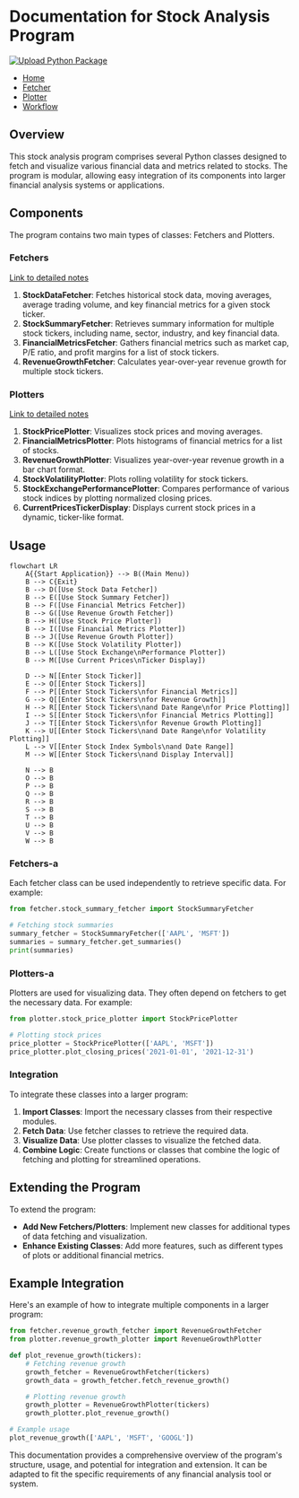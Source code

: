# Documentation for Stock Analysis Program

[![Upload Python Package](https://github.com/Visionary-Code-Works/stock-analysis-program/actions/workflows/python_publish.yml/badge.svg)](https://github.com/Visionary-Code-Works/stock-analysis-program/actions/workflows/python_publish.yml)

- [Home](../README.md)
- [Fetcher](./Fetcher.md)
- [Plotter](./Plotter.md)
- [Workflow](./Workflow.md)

## Overview

This stock analysis program comprises several Python classes designed to fetch and visualize various financial data and metrics related to stocks. The program is modular, allowing easy integration of its components into larger financial analysis systems or applications.

## Components

The program contains two main types of classes: Fetchers and Plotters.

### Fetchers

[Link to detailed notes](./Fetcher.md)

1. **StockDataFetcher**: Fetches historical stock data, moving averages, average trading volume, and key financial metrics for a given stock ticker.
2. **StockSummaryFetcher**: Retrieves summary information for multiple stock tickers, including name, sector, industry, and key financial data.
3. **FinancialMetricsFetcher**: Gathers financial metrics such as market cap, P/E ratio, and profit margins for a list of stock tickers.
4. **RevenueGrowthFetcher**: Calculates year-over-year revenue growth for multiple stock tickers.

### Plotters

[Link to detailed notes](./Plotter.md)

1. **StockPricePlotter**: Visualizes stock prices and moving averages.
2. **FinancialMetricsPlotter**: Plots histograms of financial metrics for a list of stocks.
3. **RevenueGrowthPlotter**: Visualizes year-over-year revenue growth in a bar chart format.
4. **StockVolatilityPlotter**: Plots rolling volatility for stock tickers.
5. **StockExchangePerformancePlotter**: Compares performance of various stock indices by plotting normalized closing prices.
6. **CurrentPricesTickerDisplay**: Displays current stock prices in a dynamic, ticker-like format.

## Usage

```mermaid
flowchart LR
    A{{Start Application}} --> B((Main Menu))
    B --> C{Exit}
    B --> D([Use Stock Data Fetcher])
    B --> E([Use Stock Summary Fetcher])
    B --> F([Use Financial Metrics Fetcher])
    B --> G([Use Revenue Growth Fetcher])
    B --> H([Use Stock Price Plotter])
    B --> I([Use Financial Metrics Plotter])
    B --> J([Use Revenue Growth Plotter])
    B --> K([Use Stock Volatility Plotter])
    B --> L([Use Stock Exchange\nPerformance Plotter])
    B --> M([Use Current Prices\nTicker Display])

    D --> N[[Enter Stock Ticker]]
    E --> O[[Enter Stock Tickers]]
    F --> P[[Enter Stock Tickers\nfor Financial Metrics]]
    G --> Q[[Enter Stock Tickers\nfor Revenue Growth]]
    H --> R[[Enter Stock Tickers\nand Date Range\nfor Price Plotting]]
    I --> S[[Enter Stock Tickers\nfor Financial Metrics Plotting]]
    J --> T[[Enter Stock Tickers\nfor Revenue Growth Plotting]]
    K --> U[[Enter Stock Tickers\nand Date Range\nfor Volatility Plotting]]
    L --> V[[Enter Stock Index Symbols\nand Date Range]]
    M --> W[[Enter Stock Tickers\nand Display Interval]]

    N --> B
    O --> B
    P --> B
    Q --> B
    R --> B
    S --> B
    T --> B
    U --> B
    V --> B
    W --> B
```

### Fetchers-a

Each fetcher class can be used independently to retrieve specific data. For example:

```python
from fetcher.stock_summary_fetcher import StockSummaryFetcher

# Fetching stock summaries
summary_fetcher = StockSummaryFetcher(['AAPL', 'MSFT'])
summaries = summary_fetcher.get_summaries()
print(summaries)
```

### Plotters-a

Plotters are used for visualizing data. They often depend on fetchers to get the necessary data. For example:

```python
from plotter.stock_price_plotter import StockPricePlotter

# Plotting stock prices
price_plotter = StockPricePlotter(['AAPL', 'MSFT'])
price_plotter.plot_closing_prices('2021-01-01', '2021-12-31')
```

### Integration

To integrate these classes into a larger program:

1. **Import Classes**: Import the necessary classes from their respective modules.
2. **Fetch Data**: Use fetcher classes to retrieve the required data.
3. **Visualize Data**: Use plotter classes to visualize the fetched data.
4. **Combine Logic**: Create functions or classes that combine the logic of fetching and plotting for streamlined operations.

## Extending the Program

To extend the program:

- **Add New Fetchers/Plotters**: Implement new classes for additional types of data fetching and visualization.
- **Enhance Existing Classes**: Add more features, such as different types of plots or additional financial metrics.

## Example Integration

Here's an example of how to integrate multiple components in a larger program:

```python
from fetcher.revenue_growth_fetcher import RevenueGrowthFetcher
from plotter.revenue_growth_plotter import RevenueGrowthPlotter

def plot_revenue_growth(tickers):
    # Fetching revenue growth
    growth_fetcher = RevenueGrowthFetcher(tickers)
    growth_data = growth_fetcher.fetch_revenue_growth()

    # Plotting revenue growth
    growth_plotter = RevenueGrowthPlotter(tickers)
    growth_plotter.plot_revenue_growth()

# Example usage
plot_revenue_growth(['AAPL', 'MSFT', 'GOOGL'])
```

This documentation provides a comprehensive overview of the program's structure, usage, and potential for integration and extension. It can be adapted to fit the specific requirements of any financial analysis tool or system.
